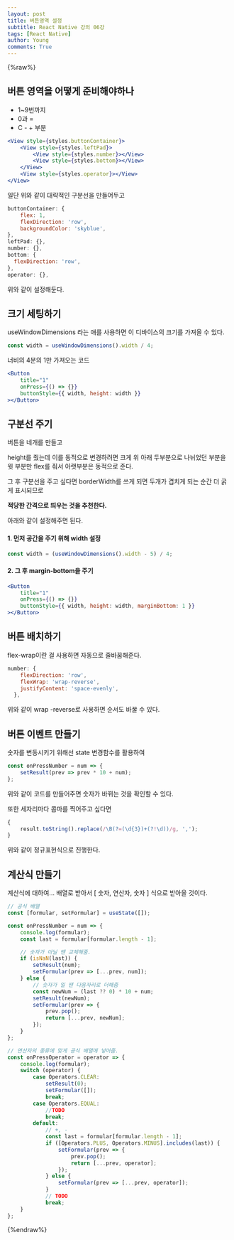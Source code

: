 ```yaml
---
layout: post
title: 버튼영역 설정
subtitle: React Native 강의 06강
tags: [React Native]
author: Young
comments: True
---
```


{%raw%}

## 버튼 영역을 어떻게 준비해야하나

-   1~9번까지
-   0과 =
-   C - + 부분

```jsx
<View style={styles.buttonContainer}>
	<View style={styles.leftPad}>
		<View style={styles.number}></View>
		<View style={styles.bottom}></View>
	</View>
	<View style={styles.operator}></View>
</View>
```

일단 위와 같이 대략적인 구분선을 만들어두고

```jsx
buttonContainer: {
    flex: 1,
    flexDirection: 'row',
    backgroundColor: 'skyblue',
},
leftPad: {},
number: {},
bottom: {
  flexDirection: 'row',
},
operator: {},
```

위와 같이 설정해둔다.

## 크기 세팅하기

useWindowDimensions 라는 애를 사용하면
이 디바이스의 크기를 가져올 수 있다.

```jsx
const width = useWindowDimensions().width / 4;
```

너비의 4분의 1만 가져오는 코드

```jsx
<Button
	title="1"
	onPress={() => {}}
	buttonStyle={{ width, height: width }}
></Button>
```

## 구분선 주기

버튼을 네개를 만들고

height를 줬는데
이를 동적으로 변경하려면
크게 위 아래 두부분으로 나뉘었던 부분을 윗 부분만 flex를 줘서
아랫부분은 동적으로 준다.

그 후 구분선을 주고 싶다면
borderWidth를 쓰게 되면 두개가 겹치게 되는 순간
더 굵게 표시되므로

**적당한 간격으로 띄우는 것을 추천한다.**

아래와 같이 설정해주면 된다.

#### 1. 먼저 공간을 주기 위해 width 설정

```jsx
const width = (useWindowDimensions().width - 5) / 4;
```

#### 2. 그 후 margin-bottom을 주기

```jsx
<Button
	title="1"
	onPress={() => {}}
	buttonStyle={{ width, height: width, marginBottom: 1 }}
></Button>
```

## 버튼 배치하기

flex-wrap이란 걸 사용하면
자동으로 줄바꿈해준다.

```jsx
number: {
    flexDirection: 'row',
    flexWrap: 'wrap-reverse',
    justifyContent: 'space-evenly',
  },
```

위와 같이 wrap -reverse로 사용하면
순서도 바꿀 수 있다.

## 버튼 이벤트 만들기

숫자를 변동시키기 위해선
state 변경함수를 활용하여

```jsx
const onPressNumber = num => {
	setResult(prev => prev * 10 + num);
};
```

위와 같이 코드를 만들어주면 숫자가 바뀌는 것을 확인할 수 있다.

또한
세자리마다 콤마를 찍어주고 싶다면

```jsx
{
	result.toString().replace(/\B(?=(\d{3})+(?!\d))/g, ',');
}
```

위와 같이 정규표현식으로 진행한다.

## 계산식 만들기

계산식에 대하여...
배열로 받아서 [ 숫자, 연산자, 숫자 ] 식으로 받아올 것이다.

```jsx
// 공식 배열
const [formular, setFormular] = useState([]);

const onPressNumber = num => {
	console.log(formular);
	const last = formular[formular.length - 1];

	// 숫자가 아닐 땐 교체해줌.
	if (isNaN(last)) {
		setResult(num);
		setFormular(prev => [...prev, num]);
	} else {
		// 숫자가 일 땐 다음자리로 더해줌
		const newNum = (last ?? 0) * 10 + num;
		setResult(newNum);
		setFormular(prev => {
			prev.pop();
			return [...prev, newNum];
		});
	}
};

// 연산자의 종류에 맞게 공식 배열에 넣어줌.
const onPressOperator = operator => {
	console.log(formular);
	switch (operator) {
		case Operators.CLEAR:
			setResult(0);
			setFormular([]);
			break;
		case Operators.EQUAL:
			//TODO
			break;
		default:
			// +, -
			const last = formular[formular.length - 1];
			if ([Operators.PLUS, Operators.MINUS].includes(last)) {
				setFormular(prev => {
					prev.pop();
					return [...prev, operator];
				});
			} else {
				setFormular(prev => [...prev, operator]);
			}
			// TODO
			break;
	}
};
```

{%endraw%}
